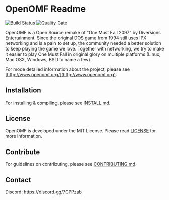 OpenOMF Readme 
=======

[![Build Status](https://api.travis-ci.com/omf2097/openomf.svg?branch=master)](https://app.travis-ci.com/github/omf2097/openomf)
[![Quality Gate](https://sonarcloud.io/api/project_badges/measure?project=openomf%3AOpenOMF&metric=alert_status)](https://sonarcloud.io/dashboard?id=openomf%3AOpenOMF)

OpenOMF is a Open Source remake of "One Must Fall 2097" by Diversions Entertainment.
Since the original DOS game from 1994 still uses IPX networking and is a pain to set
up, the community needed a better solution to keep playing the game we love. Together
with networking, we try to make it easier to play One Must Fall in original glory on
multiple platforms (Linux, Mac OSX, Windows, BSD to name a few).

For mode detailed information about the project, please see [http://www.openomf.org/](http://www.openomf.org).

Installation
------------
For installing & compiling, please see [INSTALL.md](https://github.com/omf2097/openomf/blob/master/INSTALL.md).

License
-------
OpenOMF is developed under the MIT License. Please read [LICENSE](https://github.com/omf2097/openomf/blob/master/LICENSE) for more information.

Contribute
----------
For guidelines on contributing, please see [CONTRIBUTING.md](https://github.com/omf2097/openomf/blob/master/CONTRIBUTING.md).

Contact
-------

Discord: https://discord.gg/7CPPzab
